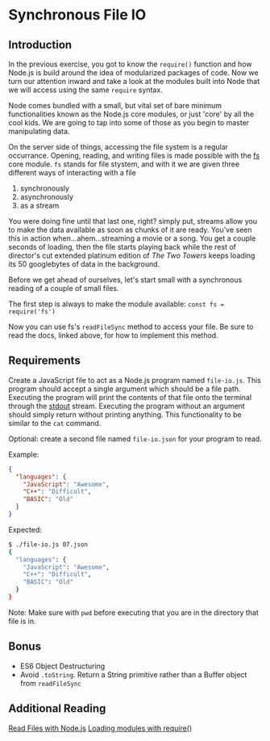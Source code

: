 # Synchronous File IO

## Introduction
In the previous exercise, you got to know the `require()` function and how Node.js is build around the idea of modularized packages of code. Now we turn our attention inward and take a look at the modules built into Node that we will access using the same `require` syntax.

Node comes bundled with a small, but vital set of bare minimum functionalities known as the Node.js core modules, or just 'core' by all the cool kids. We are going to tap into some of those as you begin to master manipulating data.

On the server side of things, accessing the file system is a regular occurrance. Opening, reading, and writing files is made possible with the [fs](https://nodejs.org/api/fs.html) core module. `fs` stands for file stystem, and with it we are given three different ways of interacting with a file  
1. synchronously
1. asynchronously
1. as a stream

You were doing fine until that last one, right? simply put, streams allow you to make the data available as soon as chunks of it are ready. You've seen this in action when...ahem...streaming a movie or a song. You get a couple seconds of loading, then the file starts playing back while the rest of director's cut extended platinum edition of _The Two Towers_ keeps loading its 50 googlebytes of data in the background.

Before we get ahead of ourselves, let's start small with a synchronous reading of a couple of small files.

The first step is always to make the module available: `const fs = require('fs')`  

Now you can use fs's `readFileSync` method to access your file. Be sure to read the docs, linked above, for how to implement this method.

## Requirements

Create a JavaScript file to act as a Node.js program named `file-io.js`. This program
should accept a single argument which should be a file path. Executing the
program will print the contents of that file onto the terminal through the [stdout](http://node.readthedocs.io/en/stable/api/process/#processstdout)
stream. Executing the program without an argument should simply return without
printing anything. This functionality to be similar to the `cat` command.

Optional: create a second file named `file-io.json` for your program to read.

Example:

```json
{
  "languages": {
    "JavaScript": "Awesome",
    "C++": "Difficult",
    "BASIC": "Old"
  }
}
```

Expected:

```bash
$ ./file-io.js 07.json
{
  "languages": {
    "JavaScript": "Awesome",
    "C++": "Difficult",
    "BASIC": "Old"
  }
}

```

Note: Make sure with `pwd` before executing that you are in the directory that
file is in.

## Bonus

-   ES6 Object Destructuring
-   Avoid `.toString`. Return a String primitive rather than a Buffer object
    from `readFileSync`

## Additional Reading

[Read Files with Node.js](http://stackabuse.com/read-files-with-node-js/)
[Loading modules with require()](https://bytearcher.com/articles/loading_modules_with_require/)
